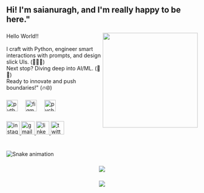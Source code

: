 <h2 align="left">Hi! I'm saianuragh, and I'm really happy to be here."</h2>

###

<img align="right" height="250" src="https://user-images.githubusercontent.com/74038190/225813708-98b745f2-7d22-48cf-9150-083f1b00d6c9.gif"  />

###

<p align="left">Hello World!!<br><br>I craft with Python, engineer smart interactions with prompts, and design slick UIs. (🐍💬✨)<br>Next stop? Diving deep into AI/ML. (🤖🔗)<br>Ready to innovate and push boundaries!" (🔥🌐)</p>

###

<div align="left">
  <img src="https://cdn.jsdelivr.net/gh/devicons/devicon/icons/python/python-original.svg" height="30" alt="python logo"  />
  <img width="12" />
  <img src="https://cdn.jsdelivr.net/gh/devicons/devicon/icons/figma/figma-original.svg" height="30" alt="figma logo"  />
  <img width="12" />
  <img src="https://cdn.jsdelivr.net/gh/devicons/devicon/icons/pycharm/pycharm-original.svg" height="30" alt="pycharm logo"  />
</div>

###

<div align="left">
  <a href="https://www.instagram.com/justme___saianuragh?igsh=eGVzYnZhM2ZvMDZ4" target="_blank">
    <img src="https://img.shields.io/static/v1?message=Instagram&logo=instagram&label=&color=E4405F&logoColor=white&labelColor=&style=for-the-badge" height="35" alt="instagram logo"  />
  </a>
  <a href="saianuragh13@gmail.com" target="_blank">
    <img src="https://img.shields.io/static/v1?message=Gmail&logo=gmail&label=&color=D14836&logoColor=white&labelColor=&style=for-the-badge" height="35" alt="gmail logo"  />
  </a>
  <a href="https://www.linkedin.com/in/saianuragh-nuvusetty-323083355?utm_source=share&utm_campaign=share_via&utm_content=profile&utm_medium=android_app" target="_blank">
    <img src="https://img.shields.io/static/v1?message=LinkedIn&logo=linkedin&label=&color=0077B5&logoColor=white&labelColor=&style=for-the-badge" height="35" alt="linkedin logo"  />
  </a>
  <a href="https://x.com/SaiGammer?t=SvTkPeQo99UcxPg95hMLTg&s=09" target="_blank">
    <img src="https://img.shields.io/static/v1?message=Twitter&logo=twitter&label=&color=1DA1F2&logoColor=white&labelColor=&style=for-the-badge" height="35" alt="twitter logo"  />
  </a>
</div>

###

<br clear="both">

<img src="https://raw.githubusercontent.com/saianuragh/saianuragh/output/snake.svg" alt="Snake animation" />

###

<div align="center">
  <img src="https://visitor-badge.laobi.icu/badge?page_id=saianuragh.saianuragh&"  />
</div>

###

<div align="center">
  <img src="https://visitor-badge.laobi.icu/badge?page_id=saianuragh.saianuragh&"  />
</div>

###
